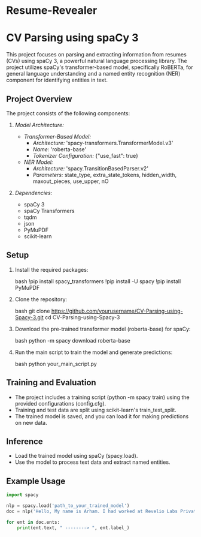 # Resume-Revealer
# CV Parsing using spaCy 3

This project focuses on parsing and extracting information from resumes (CVs) using spaCy 3, a powerful natural language processing library. The project utilizes spaCy's transformer-based model, specifically RoBERTa, for general language understanding and a named entity recognition (NER) component for identifying entities in text.

## Project Overview

The project consists of the following components:

1. *Model Architecture:*
    - *Transformer-Based Model:*
        - *Architecture:* 'spacy-transformers.TransformerModel.v3'
        - *Name:* 'roberta-base'
        - *Tokenizer Configuration:* {"use_fast": true}
    - *NER Model:*
        - *Architecture:* 'spacy.TransitionBasedParser.v2'
        - *Parameters:* state_type, extra_state_tokens, hidden_width, maxout_pieces, use_upper, nO

2. *Dependencies:*
    - spaCy 3
    - spaCy Transformers
    - tqdm
    - json
    - PyMuPDF
    - scikit-learn

## Setup

1. Install the required packages:

    bash
    !pip install spacy_transformers
    !pip install -U spacy
    !pip install PyMuPDF
    

2. Clone the repository:

    bash
    git clone https://github.com/yourusername/CV-Parsing-using-Spacy-3.git
    cd CV-Parsing-using-Spacy-3
    

3. Download the pre-trained transformer model (roberta-base) for spaCy:

    bash
    python -m spacy download roberta-base
    

4. Run the main script to train the model and generate predictions:

    bash
    python your_main_script.py
    

## Training and Evaluation

- The project includes a training script (python -m spacy train) using the provided configurations (config.cfg).
- Training and test data are split using scikit-learn's train_test_split.
- The trained model is saved, and you can load it for making predictions on new data.

## Inference

- Load the trained model using spaCy (spacy.load).
- Use the model to process text data and extract named entities.

## Example Usage

```python
import spacy

nlp = spacy.load('path_to_your_trained_model')
doc = nlp('Hello, My name is Arham. I had worked at Revelio Labs Private LTD.')

for ent in doc.ents:
    print(ent.text, " --------> ", ent.label_)
